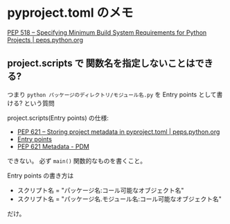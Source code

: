 # pyproject.toml のメモ

[PEP 518 – Specifying Minimum Build System Requirements for Python Projects | peps.python.org](https://peps.python.org/pep-0518/)

## project.scripts で 関数名を指定しないことはできる?

つまり `python パッケージのディレクトリ/モジュール名.py` を Entry points として書ける? という質問

project.scripts(Entry points) の仕様:

- [PEP 621 – Storing project metadata in pyproject.toml | peps.python.org](https://peps.python.org/pep-0621/)
- [Entry points](https://peps.python.org/pep-0621/#entry-points)
- [PEP 621 Metadata - PDM](https://pdm-project.org/latest/reference/pep621/)

できない。 必ず `main()` 関数的なものを書くこと。

Entry points の書き方は

- スクリプト名 = "パッケージ名:コール可能なオブジェクト名"
- スクリプト名 = "パッケージ名.モジュール名:コール可能なオブジェクト名"

だけ。

